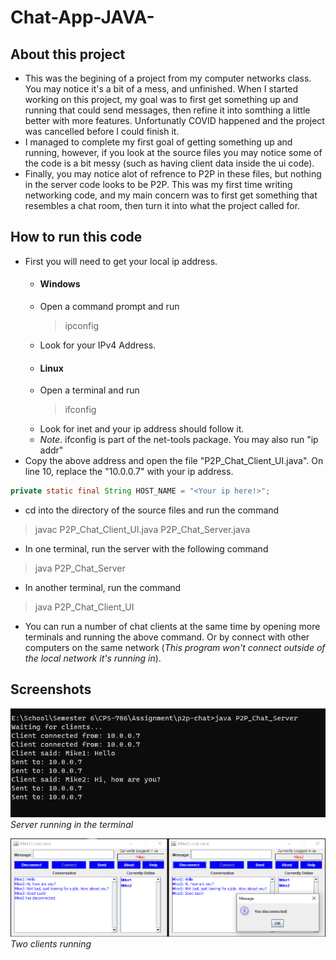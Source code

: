 # Chat-App-JAVA-

## About this project
* This was the begining of a project from my computer networks class. You may notice it's a bit of a mess, and unfinished. When I started working on this project, my goal was to first get something up and running that could send messages, then refine it into somthing a little better with more features. Unfortunatly COVID happened and the project was cancelled before I could finish it.
* I managed to complete my first goal of getting something up and running, however, if you look at the source files you may notice some of the code is a bit messy (such as having client data inside the ui code).
* Finally, you may notice alot of refrence to P2P in these files, but nothing in the server code looks to be P2P. This was my first time writing networking code, and my main concern was to first get something that resembles a chat room, then turn it into what the project called for.

## How to run this code
* First you will need to get your local ip address.
  * #### Windows
  * Open a command prompt and run
    > ipconfig
  * Look for your IPv4 Address.
  * #### Linux
  * Open a terminal and run
    > ifconfig 
  * Look for inet and your ip address should follow it.
  * *Note*. ifconfig is part of the net-tools package. You may also run "ip addr"
* Copy the above address and open the file "P2P_Chat_Client_UI.java". On line 10, replace the "10.0.0.7" with your ip address.
```java
private static final String HOST_NAME = "<Your ip here!>";
```
* cd into the directory of the source files and run the command
> javac P2P_Chat_Client_UI.java P2P_Chat_Server.java
* In one terminal, run the server with the following command
> java P2P_Chat_Server
* In another terminal, run the command
> java P2P_Chat_Client_UI
* You can run a number of chat clients at the same time by opening more terminals and running the above command. Or by connect with other computers on the same network (*This program won't connect outside of the local network it's running in*).

## Screenshots

![Image of server running](images/Capture.PNG)
*Server running in the terminal*

![Image of two running clients](images/Capture1.PNG)
*Two clients running*
